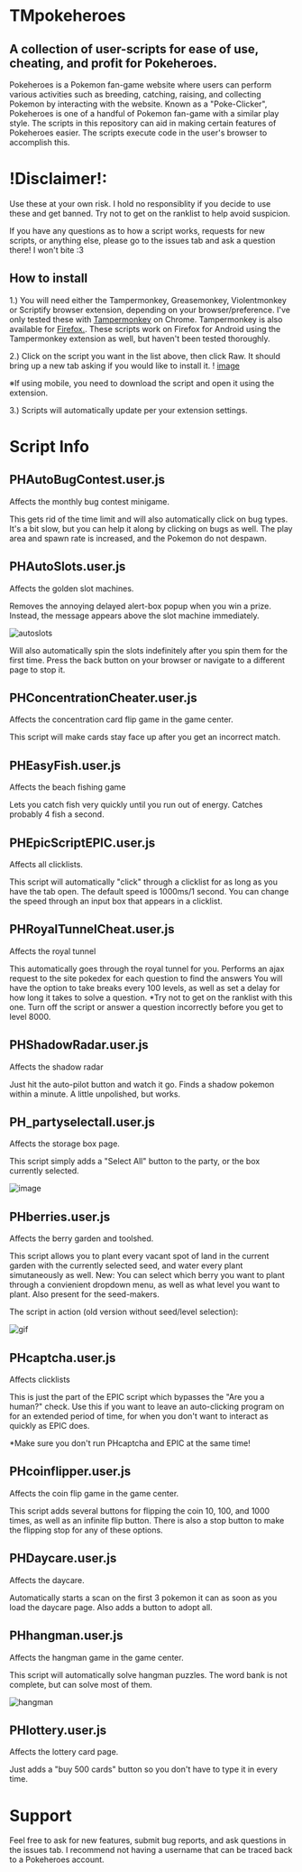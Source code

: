 # TMpokeheroes
## A collection of user-scripts for ease of use, cheating, and profit for Pokeheroes.

Pokeheroes is a Pokemon fan-game website where users can perform various activities such as breeding, catching, raising, and collecting Pokemon by interacting with the website. Known as a "Poke-Clicker", Pokeheroes is one of a handful of Pokemon fan-game with a similar play style.
The scripts in this repository can aid in making certain features of Pokeheroes easier. The scripts execute code in the user's browser to accomplish this.
 
# !Disclaimer!:
Use these at your own risk. I hold no responsiblity if you decide to use these and get banned. Try not to get on the ranklist to help avoid suspicion.

If you have any questions as to how a script works, requests for new scripts, or anything else, please go to the issues tab and ask a question there! I won't bite :3

## How to install

1.) You will need either the Tampermonkey, Greasemonkey, Violentmonkey or Scriptify browser extension, depending on your browser/preference. I've only tested these with [Tampermonkey](https://chrome.google.com/webstore/detail/tampermonkey/dhdgffkkebhmkfjojejmpbldmpobfkfo?hl=en) on Chrome. Tampermonkey is also available for [Firefox.](https://addons.mozilla.org/en-US/firefox/addon/tampermonkey/). These scripts work on Firefox for Android using the Tampermonkey extension as well, but haven't been tested thoroughly.

2.) Click on the script you want in the list above, then click Raw. It should bring up a new tab asking if you would like to install it. !
[image](https://i.imgur.com/v1ZHsIo.png)

※If using mobile, you need to download the script and open it using the extension.

3.) Scripts will automatically update per your extension settings.

# Script Info

## PHAutoBugContest.user.js
Affects the monthly bug contest minigame.

This gets rid of the time limit and will also automatically click on bug types. It's a bit slow, but you can help it along by clicking on bugs as well. The play area and spawn rate is increased, and the Pokemon do not despawn.

## PHAutoSlots.user.js
Affects the golden slot machines.

Removes the annoying delayed alert-box popup when you win a prize. Instead, the message appears above the slot machine immediately.

![autoslots](https://i.imgur.com/sOutpiD.png)

Will also automatically spin the slots indefinitely after you spin them for the first time. Press the back button on your browser or navigate to a different page to stop it.

## PHConcentrationCheater.user.js
Affects the concentration card flip game in the game center.

This script will make cards stay face up after you get an incorrect match.

## PHEasyFish.user.js
Affects the beach fishing game

Lets you catch fish very quickly until you run out of energy. Catches probably 4 fish a second.

## PHEpicScriptEPIC.user.js
Affects all clicklists.

This script will automatically "click" through a clicklist for as long as you have the tab open.
The default speed is 1000ms/1 second. You can change the speed through an input box that appears in a clicklist.

## PHRoyalTunnelCheat.user.js
Affects the royal tunnel

This automatically goes through the royal tunnel for you. Performs an ajax request to the site pokedex for each question to find the answers
You will have the option to take breaks every 100 levels, as well as set a delay for how long it takes to solve a question.
*Try not to get on the ranklist with this one. Turn off the script or answer a question incorrectly before you get to level 8000.

## PHShadowRadar.user.js
Affects the shadow radar

Just hit the auto-pilot button and watch it go. Finds a shadow pokemon within a minute. A little unpolished, but works.

## PH_partyselectall.user.js
Affects the storage box page.

This script simply adds a "Select All" button to the party, or the box currently selected.

![image](https://i.imgur.com/EeE2Ryr.png)

## PHberries.user.js
Affects the berry garden and toolshed.

This script allows you to plant every vacant spot of land in the current garden with the currently selected seed, and water every plant simutaneously as well.
New: You can select which berry you want to plant through a convienient dropdown menu, as well as what level you want to plant. Also present for the seed-makers.

The script in action (old version without seed/level selection):

![gif](https://i.imgur.com/2TaRFk8.gif)

## PHcaptcha.user.js
Affects clicklists

This is just the part of the EPIC script which bypasses the "Are you a human?" check. Use this if you want to leave an auto-clicking program on for an extended period of time, for when you don't want to interact as quickly as EPIC does.

*Make sure you don't run PHcaptcha and EPIC at the same time!

## PHcoinflipper.user.js
Affects the coin flip game in the game center.

This script adds several buttons for flipping the coin 10, 100, and 1000 times, as well as an infinite flip button. There is also a stop button to make the flipping stop for any of these options.

## PHDaycare.user.js
Affects the daycare.

Automatically starts a scan on the first 3 pokemon it can as soon as you load the daycare page. Also adds a button to adopt all.

## PHhangman.user.js
Affects the hangman game in the game center.

This script will automatically solve hangman puzzles. The word bank is not complete, but can solve most of them.

![hangman](https://i.imgur.com/3hO4bYM.png)

## PHlottery.user.js
Affects the lottery card page.

Just adds a "buy 500 cards" button so you don't have to type it in every time.

# Support

Feel free to ask for new features, submit bug reports, and ask questions in the issues tab. I recommend not having a username that can be traced back to a Pokeheroes account.
